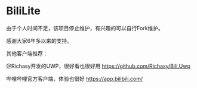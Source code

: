 # BiliLite

由于个人时间不足，该项目停止维护，有兴趣的可以自行Fork维护。

感谢大家6年多以来的支持。

其他客户端推荐：

@Richasy开发的UWP，很好看也很好用
https://github.com/Richasy/Bili.Uwp

哔哩哔哩官方客户端，体验也很好
https://app.bilibili.com/